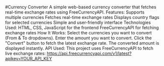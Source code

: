 #Currency Converter
A simple web-based currency converter that fetches real-time exchange rates using FreeCurrencyAPI.
Features:
Supports multiple currencies
Fetches real-time exchange rates
Displays country flags for selected currencies
Simple and user-friendly interface
Technologies Used:
HTML, CSS, JavaScript for the frontend
FreeCurrencyAPI for fetching exchange rates
How It Works:
Select the currencies you want to convert (From & To dropdowns).
Enter the amount you want to convert.
Click the "Convert" button to fetch the latest exchange rate.
The converted amount is displayed instantly.
API Used:
This project uses FreeCurrencyAPI to fetch live exchange rates:
https://api.freecurrencyapi.com/v1/latest?apikey=YOUR_API_KEY
